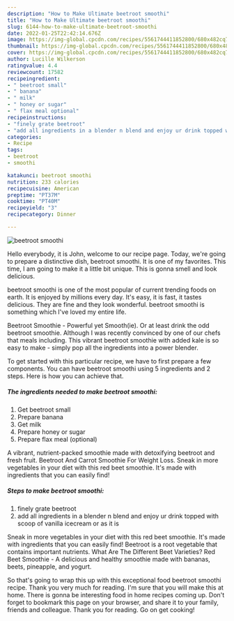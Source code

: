 ```yaml
---
description: "How to Make Ultimate beetroot smoothi"
title: "How to Make Ultimate beetroot smoothi"
slug: 6144-how-to-make-ultimate-beetroot-smoothi
date: 2022-01-25T22:42:14.676Z
image: https://img-global.cpcdn.com/recipes/5561744411852800/680x482cq70/beetroot-smoothi-recipe-main-photo.jpg
thumbnail: https://img-global.cpcdn.com/recipes/5561744411852800/680x482cq70/beetroot-smoothi-recipe-main-photo.jpg
cover: https://img-global.cpcdn.com/recipes/5561744411852800/680x482cq70/beetroot-smoothi-recipe-main-photo.jpg
author: Lucille Wilkerson
ratingvalue: 4.4
reviewcount: 17582
recipeingredient:
- " beetroot small"
- " banana"
- " milk"
- " honey or sugar"
- " flax meal optional"
recipeinstructions:
- "finely grate beetroot"
- "add all ingredients in a blender n blend and enjoy ur drink topped with scoop of vanilla icecream or as it is"
categories:
- Recipe
tags:
- beetroot
- smoothi

katakunci: beetroot smoothi 
nutrition: 233 calories
recipecuisine: American
preptime: "PT37M"
cooktime: "PT40M"
recipeyield: "3"
recipecategory: Dinner

---
```



![beetroot smoothi](https://img-global.cpcdn.com/recipes/5561744411852800/680x482cq70/beetroot-smoothi-recipe-main-photo.jpg)

Hello everybody, it is John, welcome to our recipe page. Today, we're going to prepare a distinctive dish, beetroot smoothi. It is one of my favorites. This time, I am going to make it a little bit unique. This is gonna smell and look delicious.

beetroot smoothi is one of the most popular of current trending foods on earth. It is enjoyed by millions every day. It's easy, it is fast, it tastes delicious. They are fine and they look wonderful. beetroot smoothi is something which I've loved my entire life.

Beetroot Smoothie - Powerful yet Smooth(ie). Or at least drink the odd beetroot smoothie. Although I was recently convinced by one of our chefs that meals including. This vibrant beetroot smoothie with added kale is so easy to make - simply pop all the ingredients into a power blender.


To get started with this particular recipe, we have to first prepare a few components. You can have beetroot smoothi using 5 ingredients and 2 steps. Here is how you can achieve that.

<!--inarticleads1-->

##### The ingredients needed to make beetroot smoothi:

1. Get  beetroot small
1. Prepare  banana
1. Get  milk
1. Prepare  honey or sugar
1. Prepare  flax meal (optional)


A vibrant, nutrient-packed smoothie made with detoxifying beetroot and fresh fruit. Beetroot And Carrot Smoothie For Weight Loss. Sneak in more vegetables in your diet with this red beet smoothie. It&#39;s made with ingredients that you can easily find! 

<!--inarticleads2-->

##### Steps to make beetroot smoothi:

1. finely grate beetroot
1. add all ingredients in a blender n blend and enjoy ur drink topped with scoop of vanilla icecream or as it is


Sneak in more vegetables in your diet with this red beet smoothie. It&#39;s made with ingredients that you can easily find! Beetroot is a root vegetable that contains important nutrients. What Are The Different Beet Varieties? Red Beet Smoothie - A delicious and healthy smoothie made with bananas, beets, pineapple, and yogurt. 

So that's going to wrap this up with this exceptional food beetroot smoothi recipe. Thank you very much for reading. I'm sure that you will make this at home. There is gonna be interesting food in home recipes coming up. Don't forget to bookmark this page on your browser, and share it to your family, friends and colleague. Thank you for reading. Go on get cooking!
